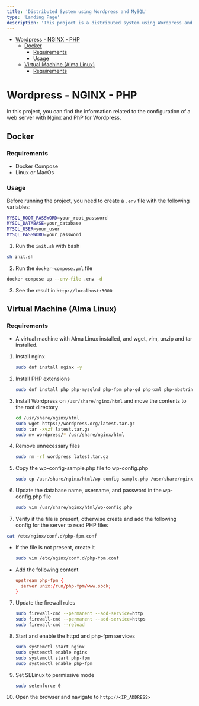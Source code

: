 ```yaml
---
title: 'Distributed System using Wordpress and MySQL'
type: 'Landing Page'
description: 'This project is a distributed system using Wordpress and MySQL. It is deployed using Docker and Virtual Machine.'
---
```

- [Wordpress - NGINX - PHP](#wordpress---nginx---php)
  - [Docker](#docker)
    - [Requirements](#requirements)
    - [Usage](#usage)
  - [Virtual Machine (Alma Linux)](#virtual-machine-alma-linux)
    - [Requirements](#requirements-1)

# Wordpress - NGINX - PHP

In this project, you can find the information related to the configuration of a web server with Nginx and PhP for Wordpress.

## Docker

###  Requirements

- Docker Compose
- Linux or MacOs

### Usage

Before running the project, you need to create a `.env` file with the following variables:

```bash
MYSQL_ROOT_PASSWORD=your_root_password
MYSQL_DATABASE=your_database
MYSQL_USER=your_user
MYSQL_PASSWORD=your_password
```

1. Run the `init.sh` with bash

```bash
sh init.sh
```

2. Run the `docker-compose.yml` file

```bash
docker compose up --env-file .env -d
```

3. See the result in `http://localhost:3000`

## Virtual Machine (Alma Linux)

### Requirements

- A virtual machine with Alma Linux installed, and wget, vim, unzip and tar installed.

1. Install nginx

    ```bash
    sudo dnf install nginx -y
    ```

2. Install PHP extensions

    ```bash
    sudo dnf install php php-mysqlnd php-fpm php-gd php-xml php-mbstring php-json php-opcache php-zip php-curl -y
    ```

3. Install Wordpress on `/usr/share/nginx/html` and move the contents to the root directory

    ```bash
    cd /usr/share/nginx/html
    sudo wget https://wordpress.org/latest.tar.gz
    sudo tar -xvzf latest.tar.gz
    sudo mv wordpress/* /usr/share/nginx/html
    ```

4. Remove unnecessary files

    ```bash
    sudo rm -rf wordpress latest.tar.gz
    ```

4. Copy the wp-config-sample.php file to wp-config.php

    ```bash
    sudo cp /usr/share/nginx/html/wp-config-sample.php /usr/share/nginx/html/wp-config.php
    ```

5. Update the database name, username, and password in the wp-config.php file

    ```bash
    sudo vim /usr/share/nginx/html/wp-config.php
    ```

6. Verify if the file is present, otherwise create and add the following config for the server to read PHP files

```bash
cat /etc/nginx/conf.d/php-fpm.conf
```

  - If the file is not present, create it

    ```bash
    sudo vim /etc/nginx/conf.d/php-fpm.conf
    ```

  - Add the following content
  
    ```conf
    upstream php-fpm {
      server unix:/run/php-fpm/www.sock;
    }
    ```

7. Update the firewall rules

    ```bash
    sudo firewall-cmd --permanent --add-service=http
    sudo firewall-cmd --permanent --add-service=https
    sudo firewall-cmd --reload
    ```

8. Start and enable the httpd and php-fpm services

    ```bash
    sudo systemctl start nginx
    sudo systemctl enable nginx
    sudo systemctl start php-fpm
    sudo systemctl enable php-fpm
    ```

9.  Set SELinux to permissive mode

    ```bash
    sudo setenforce 0
    ```

10. Open the browser and navigate to `http://<IP_ADDRESS>`